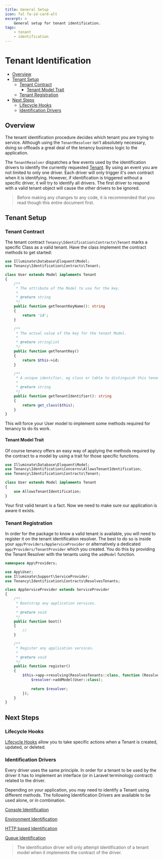 ```yaml
---
title: General Setup
icon: fal fa-id-card-alt
excerpt: >
    General setup for tenant identification.
tags:
    - tenant
    - identification
---
```


# Tenant Identification

- [Overview](#overview)
- [Tenant Setup](#tenant-setup)
  - [Tenant Contract](#tenant-contract)
    - [Tenant Model Trait](#tenant-model-trait)
  - [Tenant Registration](tenant-registration)
- [Next Steps](#next-steps)
  - [Lifecycle Hooks](#lifecycle-hooks)
  - [Identification Drivers](#identification-drivers)

## Overview

The tenant identification procedure decides which tenant you are trying to service. Although using the `TenantResolver` isn't absolutely necessary, doing so offloads a great deal of the tenancy business logic to the application.

The `TenantResolver` dispatches a few events used by the identification drivers to identify the currently requested [Tenant](what-is-a-tenant). By using an event you are not limited to only one driver. Each driver will only trigger it's own contract when it is identifying. However, if identification is triggered without a specific driver, it will try to identify all drivers. The first driver to respond with a valid tenant object will cause the other drivers to be ignored.

> Before making any changes to any code, it is recommended that you read though this entire document first.

## Tenant Setup

### Tenant Contract

The tenant contract `Tenancy\Identification\Contracts\Tenant` marks a specific 
Class as a valid tenant. Have the class implement the contract methods to get started:

```php
use Illuminate\Database\Eloquent\Model;
use Tenancy\Identification\Contracts\Tenant;

class User extends Model implements Tenant
{
    /**
     * The attribute of the Model to use for the key.
     *
     * @return string
     */
    public function getTenantKeyName(): string
    {
        return 'id';
    }

    /**
     * The actual value of the key for the tenant Model.
     *
     * @return string|int
     */
    public function getTenantKey()
    {
        return $this->id;
    }

    /**
     * A unique identifier, eg class or table to distinguish this tenant Model.
     *
     * @return string
     */
    public function getTenantIdentifier(): string
    {
        return get_class($this);
    }
}
```

This will force your User model to implement some methods
required for tenancy to do its work. 

#### Tenant Model Trait

Of course tenancy offers an easy way of applying the methods
required by the contract to a model by using a trait for those specific functions.

```php
use Illuminate\Database\Eloquent\Model;
use Tenancy\Identification\Concerns\AllowsTenantIdentification;
use Tenancy\Identification\Contracts\Tenant;

class User extends Model implements Tenant
{
    use AllowsTenantIdentification;
}
```

Your first valid tenant is a fact. Now we need to make sure our application
is aware it exists.

### Tenant Registration

In order for the package to know a valid tenant is available, you will need 
to register it on the tenant identification resolver. The best to do so is inside
your `app/Providers/AppServiceProvider` or alternatively a dedicated `app/Providers/TenantProvider`
which you created. You do this by providing the Tenant Resolver with the tenants using the `addModel` function.

```php
namespace App\Providers;

use App\User;
use Illuminate\Support\ServiceProvider;
use Tenancy\Identification\Contracts\ResolvesTenants;

class AppServiceProvider extends ServiceProvider
{
    /**
     * Bootstrap any application services.
     *
     * @return void
     */
    public function boot()
    {
        //
    }

    /**
     * Register any application services.
     *
     * @return void
     */
    public function register()
    {
        $this->app->resolving(ResolvesTenants::class, function (ResolvesTenants $resolver) {
            $resolver->addModel(User::class);
            
            return $resolver;
        });
    }
}
```

## Next Steps

### Lifecycle Hooks

[Lifecycle Hooks](hooks-general) allow you to take specific actions when a Tenant is created, updated, or deleted.

### Identification Drivers

Every driver uses the same principle. In order for a tenant to be used by the driver it has to implement an interface (or in Laravel terminology contract) related to the driver.

Depending on your application, you may need to identify a Tenant using different methods. The following Identification Drivers are available to be used alone, or in combination.

[Console Identification](identification-console)

[Environment Identification](identification-environment)

[HTTP based Identification](identification-http)

[Queue Identification](identification-queue)

> The identification driver will only attempt identification of a tenant model when it implements the contract of the driver.

